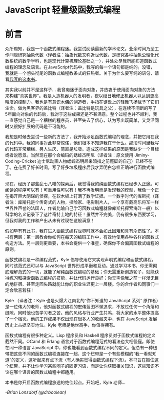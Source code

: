 # JavaScript 轻量级函数式编程
# 前言

众所周知，我是一个函数式编程迷。我尝试阅读最新的学术论文，业余时间乃至工作间隙研究抽象代数（译者注：抽象代数又称近世代数，是研究各种抽象公理化代数系统的数学学科，也是现代计算机理论基础之一），并处处尽我所能布道函数式编程的理念及语言。在JavaScript代码中，我写的每一个语句都是纯的。没错，我就是一个彻头彻尾的函数式编程教条式的狂热者。关于为什么要写纯的语句，请看[我写的这本书](https://github.com/MostlyAdequate/mostly-adequate-guide)。

其实我以前并不是这样子... 我曾痴迷于面向对象，并热衷于使用面向对象的方法来构建"真实世界"。我是人造机器人的发明者，夜以继日地修正机器人以达到更高精度的控制力。我也是有意识木偶的创造者，手指在键盘上的轻舞飞扬赋予了它们生命。做为黑客界的盖比特（译者注：盖比特是玩具之父），在连续不间断的写了5年面向对象的代码后，我对于这些成果还是不甚满意。整个过程也并不顺利，我一直感觉自己是一个糟糕的程序员，甚至失去了信心，认为写出既简单，又灵活同时又很好扩展的代码是不可能的。

我想是时候去尝试一些新的方法了，我开始涉足函数式编程的理念，并把它用在我的代码中。我的同事对此非常惊诧，他们根本不知道我在干什么。那段时间里我写的代码非常糟糕、另人生厌、简直是垃圾。造成这样结果的原因是我缺少一个目标或者说愿景。当然现在那个会编码的蟋蟀杰明尼（译者注：原文使用 Jiminy-Coding-Cricket 迪士尼动画人物蟋蟀杰明尼来暗指之前蹩脚的自己）已经不在了。在花费了好长时间，写了好多垃圾程序后我才弄明白怎样正确进行函数式编程。

现在，经历了那些乱七八糟的探索后，我觉得我的纯函数式编程已经步入正途。可阅读的程序可以有！可重用性可以有！我不再发明而是发现我的模型，我像一个正在揭开巨大阴谋的侦探，在软木板上钉满了数学证据。一个数字时代的库斯托（译者注：库斯托是个传奇式的人物，探险家、电影制片人，一个享有戴高乐将军一样世界性声誉的法国人，作者比喻自己学习函数式编程就像库斯托探索海洋一般）以科学的名义记录下了这片奇特土地的特征！虽然并不完美，仍有很多东西要学习，但我对我的工作和产出从未有过现在这般满意！

假如早有有此书，我在进入函数式编程世界时就不会如此困难和具有杀伤性了。本书有两层：第一层教会你如何在每天的编码工作中，有效地使用各种各样的函数式构造方法。另一层则更重要，本书会提供一个准星，确保你不会偏离函数式编程的原则。

函数式编程是一种编程范式，Kyle 倡导使用它来实现声明式编程和函数式编程，同时该范式还可以与 JavaScript 世界形成平衡和互动。通过学习本书，你无需彻底理解范式的一切，就能了解纯函数式编程的基础；你无需重新创造轮子，就能获得练习和探索函数式编程的技能，并让代码运行良好；你无需像我之前一样漫无目的地徘徊、甚至走回头路就能让你的职业生涯更上一层楼。你的合作者和同事们一定会欣喜若狂！

Kyle （译者注：Kyle 也是火爆大江南北的“你不知道的 JavaScript 系列” 原作者）是一位伟大的老师，他对函数式编程的宏伟蓝图不懈追求，不放过任何一个角落和缝隙，同时他也苦学习者之苦。他的风格与行业产生共鸣，将大家的水平整体提高了一个档次。他的工作成果不仅出现在很多人的收藏夹中，也在 JavaScript 发展历史上占据坚实地位。Kyle 老师是绝世高手，你值得拥有。

函数式编程有很多种定义。Lisp 程序员和 Haskell 程序员对于函数式编程的定义截然不同。OCaml 和 Erlang 语言对于函数式编程范式的看法也大相径庭。即使在同一种语言 JavaScript 中，你也能看到函数式编程不同的定义。但总有一种纽带把这些不同的函数式编程连接在一起，这个纽带是一个有些模糊的“我一看就知道”的定义，这听起来有点下流（有人确实觉得函数式编程下流）。本书旨在抓住这个纽带，并不让你学习某些圈子的固定习语，而是让你获取相关知识，这些知识不论在哪个语言的函数式编程中都适用。

本书是你开启函数式编程旅途的绝佳起点。开始吧，Kyle 老师...

*-Brian Lonsdorf (@drboolean)*
